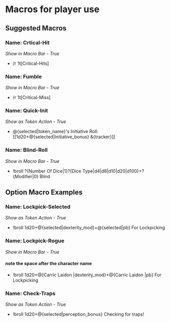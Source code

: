 # Macros for player use

## Suggested Macros

### Name: Crtical-Hit
*Show in Macro Bar - True*
* /r 1t[Critical-Hits]

### Name: Fumble
*Show in Macro Bar - True*
* /r 1t[Critical-Miss]

### Name: Quick-Init
*Show as Token Action - True*
* @{selected|token_name}'s Initiative Roll: [[1d20+@{selected|Initiative_bonus} &{tracker}]]

### Name: Blind-Roll
*Show in Macro Bar - True*
* !broll ?{Number Of Dice|1}?{Dice Type|d4|d8|d10|d20|d100}+?{Modifier|0} Blind

## Option Macro Examples

### Name: Lockpick-Selected
*Show as Token Action - True*
* !broll 1d20+@{selected|dexterity_mod}+@{selected|pb} For Lockpicking

### Name: Lockpick-Rogue
*Show in Macro Bar - True*
#### note the space after the character name
* !broll 1d20+@{Carric Laidon |dexterity_mod}+@{Carric Laidon |pb} For Lockpicking

### Name: Check-Traps
*Show as Token Action - True*
* !broll 1d20+@{selected|perception_bonus} Checking for traps!
